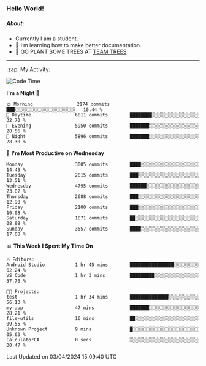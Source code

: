 ### Hello World!

##### About:
- Currently I am a student.
- 🌱 I’m learning how to make better documentation.
- 🌱 GO PLANT SOME TREES AT [TEAM TREES](https://teamtrees.org/)

---
  <summary>:zap: My Activity:</summary>
  
<!--START_SECTION:waka-->
![Code Time](http://img.shields.io/badge/Code%20Time-1%2C306%20hrs%2040%20mins-blue)

**I'm a Night 🦉** 

```text
🌞 Morning                2174 commits        ███░░░░░░░░░░░░░░░░░░░░░░   10.44 % 
🌆 Daytime                6811 commits        ████████░░░░░░░░░░░░░░░░░   32.70 % 
🌃 Evening                5950 commits        ███████░░░░░░░░░░░░░░░░░░   28.56 % 
🌙 Night                  5896 commits        ███████░░░░░░░░░░░░░░░░░░   28.30 % 
```
📅 **I'm Most Productive on Wednesday** 

```text
Monday                   3005 commits        ████░░░░░░░░░░░░░░░░░░░░░   14.43 % 
Tuesday                  2815 commits        ███░░░░░░░░░░░░░░░░░░░░░░   13.51 % 
Wednesday                4795 commits        ██████░░░░░░░░░░░░░░░░░░░   23.02 % 
Thursday                 2688 commits        ███░░░░░░░░░░░░░░░░░░░░░░   12.90 % 
Friday                   2100 commits        ███░░░░░░░░░░░░░░░░░░░░░░   10.08 % 
Saturday                 1871 commits        ██░░░░░░░░░░░░░░░░░░░░░░░   08.98 % 
Sunday                   3557 commits        ████░░░░░░░░░░░░░░░░░░░░░   17.08 % 
```


📊 **This Week I Spent My Time On** 

```text
🔥 Editors: 
Android Studio           1 hr 45 mins        ████████████████░░░░░░░░░   62.24 % 
VS Code                  1 hr 3 mins         █████████░░░░░░░░░░░░░░░░   37.76 % 

🐱‍💻 Projects: 
test                     1 hr 34 mins        ██████████████░░░░░░░░░░░   56.13 % 
my-app                   47 mins             ███████░░░░░░░░░░░░░░░░░░   28.21 % 
file-utils               16 mins             ██░░░░░░░░░░░░░░░░░░░░░░░   09.55 % 
Unknown Project          9 mins              █░░░░░░░░░░░░░░░░░░░░░░░░   05.63 % 
CalculatorCA             0 secs              ░░░░░░░░░░░░░░░░░░░░░░░░░   00.47 % 
```


 Last Updated on 03/04/2024 15:09:40 UTC
<!--END_SECTION:waka-->
